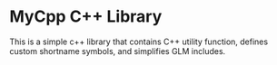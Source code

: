 # MyCpp C++ Library

This is a simple c++ library that contains C++ utility function, defines custom shortname symbols, 
and simplifies GLM includes.
